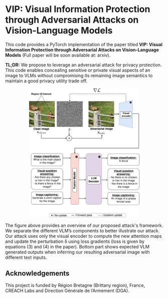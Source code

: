 # VIP: Visual Information Protection through Adversarial Attacks on Vision-Language Models
This code provides a PyTorch implementation of the paper titled **VIP: Visual Information Protection through Adversarial Attacks on Vision-Language Models** (Full paper will be soon available at: arxiv). 

**TL;DR:** We propose to leverage an adversarial attack for privacy protection. This code enables concealing sensitive or private visual aspects of an image to VLMs without compromising its remaining image semantics to maintain a good privacy utility trade off. 
<p align="center">
  <img src="proposed_.png" alt="Alt Proposed attack" style="width:70%; height:auto;">
</p>
The figure above provides an overview of our proposed attack's framework. We separate the different VLM’s components to better illustrate our attack. 
Our attack uses only the visual encoder to compute the new attention maps and update the perturbation δ using loss gradients (loss is given by equations (3) and (4) in the paper). 
Bottom part shows expected VLM generated outputs when inferring our resulting adversarial image with different text inputs.

## Acknowledgements
  This project is funded by Région Bretagne (Brittany region), France, CREACH Labs and Direction Générale de l’Armement (DGA).
